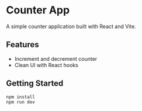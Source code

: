 # Counter App

A simple counter application built with React and Vite.

## Features

- Increment and decrement counter
- Clean UI with React hooks

## Getting Started

```bash
npm install
npm run dev


